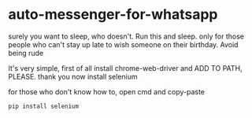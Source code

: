 # auto-messenger-for-whatsapp
surely you want to sleep, who doesn't. Run this and sleep. only for those people who can't stay up late to wish someone on their birthday. Avoid being rude

It's very simple, first of all install chrome-web-driver and ADD TO PATH, PLEASE. thank you
now install selenium

for those who don't know how to, open cmd and copy-paste
```python
pip install selenium
```
